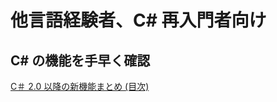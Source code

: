 # 他言語経験者、C# 再入門者向け

## C# の機能を手早く確認
[C＃ 2.0 以降の新機能まとめ (目次)](https://rksoftware.hatenablog.com/entry/2021/04/25/020812)
